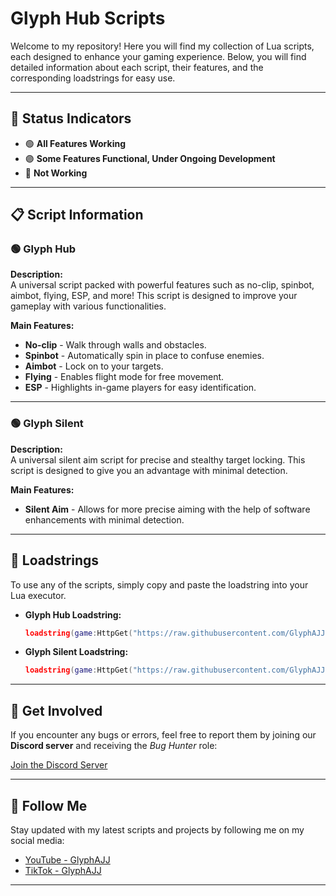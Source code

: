 # Glyph Hub Scripts

Welcome to my repository! Here you will find my collection of Lua scripts, each designed to enhance your gaming experience. Below, you will find detailed information about each script, their features, and the corresponding loadstrings for easy use.

---

## 🚨 Status Indicators

- 🟢 **All Features Working**  
- 🟣 **Some Features Functional, Under Ongoing Development**  
- 🔴 **Not Working**  

---

## 📋 Script Information

### 🟢 **Glyph Hub**
**Description:**  
A universal script packed with powerful features such as no-clip, spinbot, aimbot, flying, ESP, and more! This script is designed to improve your gameplay with various functionalities.  

**Main Features:**
- **No-clip** - Walk through walls and obstacles.
- **Spinbot** - Automatically spin in place to confuse enemies.
- **Aimbot** - Lock on to your targets.
- **Flying** - Enables flight mode for free movement.
- **ESP** - Highlights in-game players for easy identification.

---

### 🟢 **Glyph Silent**
**Description:**  
A universal silent aim script for precise and stealthy target locking. This script is designed to give you an advantage with minimal detection.  

**Main Features:**
- **Silent Aim** - Allows for more precise aiming with the help of software enhancements with minimal detection.

---

## 📜 Loadstrings

To use any of the scripts, simply copy and paste the loadstring into your Lua executor.

- **Glyph Hub Loadstring:**
    ```lua
    loadstring(game:HttpGet("https://raw.githubusercontent.com/GlyphAJJ/GlyphHub/refs/heads/main/aimlockbyglyphaj.lua"))()
    ```

- **Glyph Silent Loadstring:**
    ```lua
    loadstring(game:HttpGet("https://raw.githubusercontent.com/GlyphAJJ/GlyphHub/refs/heads/main/GlyphSilent.lua"))()
    ```

---

## 👾 Get Involved

If you encounter any bugs or errors, feel free to report them by joining our **Discord server** and receiving the *Bug Hunter* role:

[Join the Discord Server](https://discord.gg/C6KDYq9Peb)

---

## 📱 Follow Me

Stay updated with my latest scripts and projects by following me on my social media:

- [YouTube - GlyphAJJ](https://youtube.com/@glyphaj)
- [TikTok - GlyphAJJ](https://tiktok.com/@glyphaj)

---

